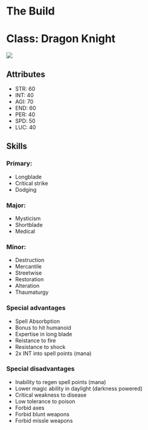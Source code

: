 # The Build
# Class: Dragon Knight
<img src="https://i.imgur.com/evl0pRp.png" />

## Attributes

- STR: 60
- INT: 40
- AGI: 70
- END: 60
- PER: 40
- SPD: 50
- LUC: 40


## Skills

### Primary:
- Longblade
- Critical strike
- Dodging

### Major:
- Mysticism
- Shortblade
- Medical

### Minor:
- Destruction
- Mercantile
- Streetwise
- Restoration
- Alteration
- Thaumaturgy

### Special advantages
- Spell Absorbption
- Bonus to hit humanoid
- Expertise in long blade
- Reistance to fire
- Resistance to shock
- 2x INT into spell points (mana)

### Special disadvantages
- Inability to regen spell points (mana)
- Lower magic ability in daylight (darkness powered)
- Critical weakness to disease
- Low tolerance to poison
- Forbid axes
- Forbid blunt weapons
- Forbid missle weapons


